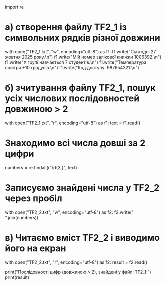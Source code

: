 import re

# а) створення файлу TF2_1 із символьних рядків різної довжини
with open("TF2_1.txt", "w", encoding="utf-8") as f1:
    f1.write("Сьогодні 27 жовтня 2025 року.\n")
    f1.write("Мій номер залікової книжки 1006392.\n")
    f1.write("У групі навчається 7 студентів.\n")
    f1.write("Температура повітря +10 градусів.\n")
    f1.write("Код доступу: 987654321.\n")

# б) зчитування файлу TF2_1, пошук усіх числових послідовностей довжиною > 2
with open("TF2_1.txt", "r", encoding="utf-8") as f1:
    text = f1.read()

# Знаходимо всі числа довші за 2 цифри
numbers = re.findall(r"\d{3,}", text)

# Записуємо знайдені числа у TF2_2 через пробіл
with open("TF2_2.txt", "w", encoding="utf-8") as f2:
    f2.write(" ".join(numbers))

# в) Читаємо вміст TF2_2 і виводимо його на екран
with open("TF2_2.txt", "r", encoding="utf-8") as f2:
    result = f2.read()

print("Послідовності цифр (довжиною > 2), знайдені у файлі TF2_1:")
print(result)
